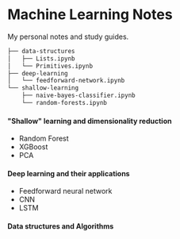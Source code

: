 # Machine Learning Notes
My personal notes and study guides.

```bash
├── data-structures
│   ├── Lists.ipynb
│   └── Primitives.ipynb
├── deep-learning
│   └── feedforward-network.ipynb
└── shallow-learning
    ├── naive-bayes-classifier.ipynb
    └── random-forests.ipynb
```

#### "Shallow" learning and dimensionality reduction
- Random Forest
- XGBoost
- PCA

#### Deep learning and their applications
- Feedforward neural network
- CNN
- LSTM

#### Data structures and Algorithms
